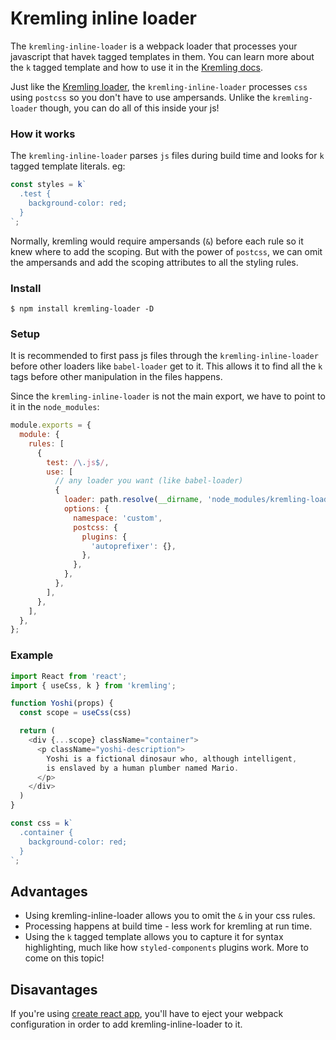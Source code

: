 # Kremling inline loader

The `kremling-inline-loader` is a webpack loader that processes your
javascript that have`k` tagged templates in them. You can learn more about the
`k` tagged template and how to use it in the
[Kremling docs](https://kremling.js.org/api/k-tagged-template.html).

Just like the [Kremling loader](https://kremling.js.org/walkthrough/kremling-loader.html),
the `kremling-inline-loader` processes `css` using `postcss` so you don't have
to use ampersands. Unlike the `kremling-loader` though, you can do all of this
inside your js!

### How it works

The `kremling-inline-loader` parses `js` files during build time and looks for
`k` tagged template literals. eg:

```javascript
const styles = k`
  .test {
    background-color: red;
  }
`;
```

Normally, kremling would require ampersands (`&`) before each rule so it knew
where to add the scoping. But with the power of `postcss`, we can omit the
ampersands and add the scoping attributes to all the styling rules.

### Install

```shell
$ npm install kremling-loader -D
```

### Setup

It is recommended to first pass js files through the `kremling-inline-loader`
before other loaders like `babel-loader` get to it. This allows it to
find all the `k` tags before other manipulation in the files happens.

Since the `kremling-inline-loader` is not the main export, we have to point
to it in the `node_modules`:

```javascript
module.exports = {
  module: {
    rules: [
      {
        test: /\.js$/,
        use: [
          // any loader you want (like babel-loader)
          {
            loader: path.resolve(__dirname, 'node_modules/kremling-loader/src/kremling-inline-loader.js'),
            options: {
              namespace: 'custom',
              postcss: {
                plugins: {
                  'autoprefixer': {},
                },
              },
            },
          },
        ],
      },
    ],
  },
};
``` 

### Example

```js
import React from 'react';
import { useCss, k } from 'kremling';

function Yoshi(props) {
  const scope = useCss(css)

  return (
    <div {...scope} className="container">
      <p className="yoshi-description">
        Yoshi is a fictional dinosaur who, although intelligent,
        is enslaved by a human plumber named Mario.
      </p>
    </div>
  )
}

const css = k`
  .container {
    background-color: red;
  }
`;
```

## Advantages

- Using kremling-inline-loader allows you to omit the `&` in your css rules.
- Processing happens at build time - less work for kremling at run time.
- Using the `k` tagged template allows you to capture it for syntax highlighting,
much like how `styled-components` plugins work. More to come on this topic!

## Disavantages
If you're using [create react app](https://facebook.github.io/create-react-app/), you'll have to eject your webpack configuration in order to add kremling-inline-loader to it.
